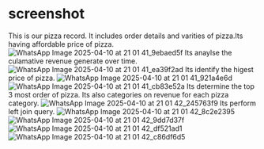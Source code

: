 # screenshot
This is our pizza record.  It includes order details and varities of pizza.Its having affordable price of pizza.
![WhatsApp Image 2025-04-10 at 21 01 41_9ebaed5f](https://github.com/user-attachments/assets/a5a3a758-ec9e-428a-a68d-1440cc25015b)
Its anaylse the culamative revenue generate over time.
![WhatsApp Image 2025-04-10 at 21 01 41_ea39f2ad](https://github.com/user-attachments/assets/caba22f0-da0e-40e6-b725-5ba07a511343)
Its identify the higest price of pizza.
![WhatsApp Image 2025-04-10 at 21 01 41_921a4e6d](https://github.com/user-attachments/assets/e45a8ea3-ddbe-4da0-8da9-c042a30f5cfe)
![WhatsApp Image 2025-04-10 at 21 01 41_cb83e52a](https://github.com/user-attachments/assets/d975d3d4-273d-4ac6-872d-d319d0a88997)
Its determine the top 3 most order of pizza. Its also categories on revenue for each pizza category.
![WhatsApp Image 2025-04-10 at 21 01 42_245763f9](https://github.com/user-attachments/assets/b677196b-93be-49ba-9b2e-5ae0ca0b44aa)
Its perform left join query.
![WhatsApp Image 2025-04-10 at 21 01 42_8c2e2395](https://github.com/user-attachments/assets/b89abdf0-36d0-439f-bf4f-7ebe56cc8eac)
![WhatsApp Image 2025-04-10 at 21 01 42_9dd7d37f](https://github.com/user-attachments/assets/13e65b82-9e83-45d3-992c-379ed8d93582)
![WhatsApp Image 2025-04-10 at 21 01 42_df521ad1](https://github.com/user-attachments/assets/07ca4f9f-e056-4669-bfd9-e854e46029f9)
![WhatsApp Image 2025-04-10 at 21 01 42_c86df6d5](https://github.com/user-attachments/assets/5fd30e90-cbad-43d5-96a3-56640e3aebd3)


